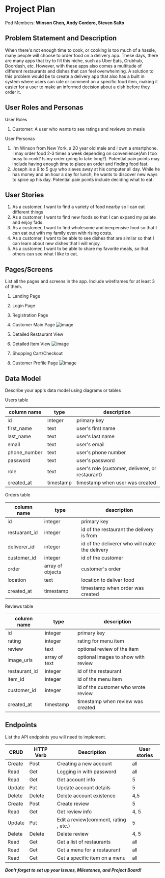 # Project Plan

Pod Members: **Winson Chen, Andy Cordero, Steven Salto**

## Problem Statement and Description

When there's not enough time to cook, or cooking is too much of a hassle, many people will choose to order food on a delivery app. These days, there are many apps that try to fill this niche, such as Uber Eats, Grubhub, Doordash, etc. However, with these apps also comes a multitude of different restaurants and dishes that can feel overwhelming. A solution to this problem would be to create a delivery app that also has a built in system where users can rate or comment on a specific food item, making it easier for a user to make an informed decision about a dish before they order it.

## User Roles and Personas

User Roles
1. Customer: A user who wants to see ratings and reviews on meals

User Personas
1. I'm Winson from New York, a 20 year old male and I own a smartphone. I may order food 2-3 times a week depending on convenience(Am I too busy to cook? Is my order going to take long?). Potential pain points may include having enough time to place an order and finding food fast.
2. Joseph is a 9 to 5 guy who slaves away at his computer all day. While he has money and an hour a day for lunch, he wants to discover new ways to spice up his day. Potential pain points include deciding what to eat.

## User Stories

1. As a customer, I want to find a variety of food nearby so I can eat different things
2. As a customer, I want to find new foods so that I can expand my palate and enjoy fads.
3. As a customer, I want to find wholesome and inexpensive food so that I can eat out with my family even with rising costs.
4. As a customer, I want to be able to see dishes that are similar so that I can learn about new dishes that I will enjoy.
5. As a customer, I want to be able to share my favorite meals, so that others can see what I like to eat.

## Pages/Screens

List all the pages and screens in the app. Include wireframes for at least 3 of them.
1. Landing Page
2. Login Page
3. Registration Page
4. Customer Main Page
![image](https://user-images.githubusercontent.com/48073370/179325737-026309b2-41d7-4636-9f48-3bb7b37f50e4.png)

5. Detailed Restaurant View
6. Detailed Item View
![image](https://user-images.githubusercontent.com/48073370/179325678-96ee9665-885a-4958-ac33-932668f2f44e.png)

7. Shopping Cart/Checkout
8. Customer Profile Page
![image](https://user-images.githubusercontent.com/48073370/179325780-2b8ccaf3-6fd5-4054-a1c2-e9db38c76a58.png)


## Data Model

Describe your app's data model using diagrams or tables

Users table

|column name | type | description |
|------------|------|-------------|
| id | integer | primary key |
| first_name | text | user's first name |
| last_name | text | user's last name |
| email | text | user's email |
| phone_number | text | user's phone number |
| password | text | user's password |
| role | text | user's role (customer, deliverer, or restaurant) |
| created_at | timestamp | timestamp when user was created |

Orders table

|column name | type | description |
|------------|------|-------------|
| id | integer | primary key |
| restuarant_id | integer | id of the restaurant the delivery is from |
| deliverer_id | integer | id of the deliverer who will make the delivery |
| customer_id | integer | id of the customer |
| order | array of objects | customer's order |
| location | text | location to deliver food |
| created_at | timestamp | timestamp when order was created |

Reviews table

|column name | type | description |
|------------|------|-------------|
| id | integer | primary key |
| rating | integer | rating for menu item |
| review | text | optional review of the item |
| image_urls | array of text | optional images to show with review |
| restaurant_id | integer | id of the restaurant |
| item_id | integer | id of the menu item |
| customer_id | integer | id of the customer who wrote review |
| created_at | timestamp | timestamp when review was created |



## Endpoints

List the API endpoints you will need to implement.

|   CRUD    |   HTTP Verb   |   Description             | User stories|
|-----------|---------------|---------------------------|-------------|
|   Create  |   Post        | Creating a new account    | all        |
|   Read    |   Get         | Logging in with password  | all        |
|   Read    |   Get         | Get account info          | 5        |
|   Update  |   Put         | Update account details    | 5        |
|   Delete  |   Delete      | Delete account existence  | 4,5       |
|   Create  |   Post        | Create review             | 5        |
|   Read    |   Get         | Get review info           | 4, 5        |
|   Update  |   Put         | Edit a review(comment, rating , etc.) | 5       |
|   Delete  |   Delete      | Delete review             | 4, 5        |
|   Read    |   Get         | Get a list of restaurants | all         |
|   Read    |   Get         | Get a menu for a restaurant | all       |
|   Read    |   Get         | Get a specific item on a menu | all     |


***Don't forget to set up your Issues, Milestones, and Project Board!***
